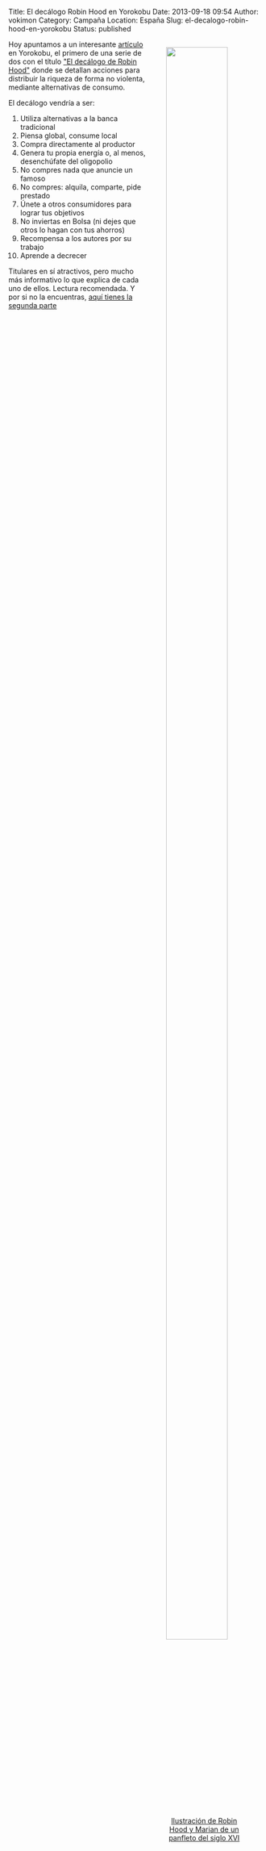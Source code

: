 Title: El decálogo Robin Hood en Yorokobu
Date: 2013-09-18 09:54
Author: vokimon
Category: Campaña
Location: España
Slug: el-decalogo-robin-hood-en-yorokobu
Status: published

<figure style='float:right; max-width:30%'>
<a href="https://upload.wikimedia.org/wikipedia/commons/5/5a/Robin-hood-and-maid-marion-01.png">
<img src="https://upload.wikimedia.org/wikipedia/commons/5/5a/Robin-hood-and-maid-marion-01.png" width=90% />
<figcaption style='text-align:center'>
Ilustración de Robin Hood y Marian de un panfleto del siglo XVI
</figcaption>
</a>
</figure>




Hoy apuntamos a un interesante [artículo](http://www.yorokobu.es/decalogo-robin-hood-1/)
en Yorokobu, el primero de una serie de dos con el título ["El decálogo de Robin Hood"](http://www.yorokobu.es/decalogo-robin-hood-1/)
donde se detallan acciones para distribuir la riqueza de forma no violenta,
mediante alternativas de consumo.

El decálogo vendría a ser:

1. Utiliza alternativas a la banca tradicional
2. Piensa global, consume local
3. Compra directamente al productor
4. Genera tu propia energía o, al menos, desenchúfate del oligopolio
5. No compres nada que anuncie un famoso
6. No compres: alquila, comparte, pide prestado
7. Únete a otros consumidores para lograr tus objetivos
8. No inviertas en Bolsa (ni dejes que otros lo hagan con tus ahorros)
9. Recompensa a los autores por su trabajo
10. Aprende a decrecer

Titulares en sí atractivos,
pero mucho más informativo lo que explica de cada uno de ellos.
Lectura recomendada. Y por si no la encuentras,
[aquí tienes la segunda parte](https://www.yorokobu.es/decalogo-robin-hood-2/)



